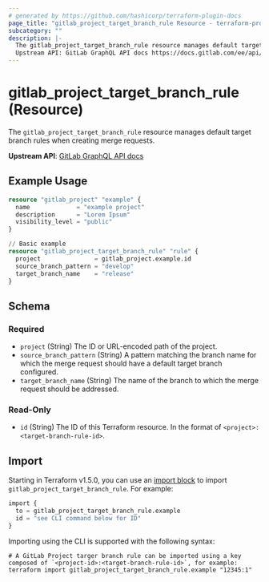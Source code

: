 ```yaml
---
# generated by https://github.com/hashicorp/terraform-plugin-docs
page_title: "gitlab_project_target_branch_rule Resource - terraform-provider-gitlab"
subcategory: ""
description: |-
  The gitlab_project_target_branch_rule resource manages default target branch rules when creating merge requests.
  Upstream API: GitLab GraphQL API docs https://docs.gitlab.com/ee/api/graphql/reference/#mutationprojecttargetbranchrulecreate
---
```


# gitlab_project_target_branch_rule (Resource)

The `gitlab_project_target_branch_rule` resource manages default target branch rules when creating merge requests.

**Upstream API**: [GitLab GraphQL API docs](https://docs.gitlab.com/ee/api/graphql/reference/#mutationprojecttargetbranchrulecreate)

## Example Usage

```terraform
resource "gitlab_project" "example" {
  name             = "example project"
  description      = "Lorem Ipsum"
  visibility_level = "public"
}

// Basic example
resource "gitlab_project_target_branch_rule" "rule" {
  project               = gitlab_project.example.id
  source_branch_pattern = "develop"
  target_branch_name    = "release"
}
```

<!-- schema generated by tfplugindocs -->
## Schema

### Required

- `project` (String) The ID or URL-encoded path of the project.
- `source_branch_pattern` (String) A pattern matching the branch name for which the merge request should have a default target branch configured.
- `target_branch_name` (String) The name of the branch to which the merge request should be addressed.

### Read-Only

- `id` (String) The ID of this Terraform resource. In the format of `<project>:<target-branch-rule-id>`.

## Import

Starting in Terraform v1.5.0, you can use an [import block](https://developer.hashicorp.com/terraform/language/import) to import `gitlab_project_target_branch_rule`. For example:

```terraform
import {
  to = gitlab_project_target_branch_rule.example
  id = "see CLI command below for ID"
}
```

Importing using the CLI is supported with the following syntax:

```shell
# A GitLab Project targer branch rule can be imported using a key composed of `<project-id>:<target-branch-rule-id>`, for example:
terraform import gitlab_project_target_branch_rule.example "12345:1"
```
